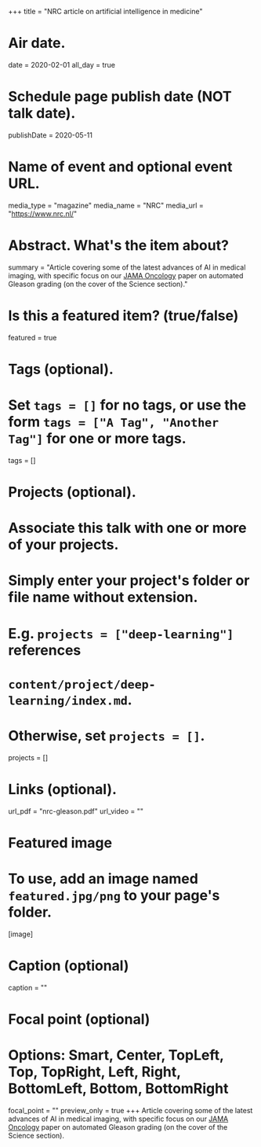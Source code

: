 +++
title = "NRC article on artificial intelligence in medicine"

# Air date.
date = 2020-02-01
all_day = true

# Schedule page publish date (NOT talk date).
publishDate = 2020-05-11

# Name of event and optional event URL.
media_type = "magazine"
media_name = "NRC"
media_url = "https://www.nrc.nl/"

# Abstract. What's the item about?
summary = "Article covering some of the latest advances of AI in medical imaging, with specific focus on our [JAMA Oncology](/publication/bult-20/) paper on automated Gleason grading (on the cover of the Science section)."

# Is this a featured item? (true/false)
featured = true

# Tags (optional).
#   Set `tags = []` for no tags, or use the form `tags = ["A Tag", "Another Tag"]` for one or more tags.
tags = []

# Projects (optional).
#   Associate this talk with one or more of your projects.
#   Simply enter your project's folder or file name without extension.
#   E.g. `projects = ["deep-learning"]` references 
#   `content/project/deep-learning/index.md`.
#   Otherwise, set `projects = []`.
projects = []

# Links (optional).
url_pdf = "nrc-gleason.pdf"
url_video = ""

# Featured image
# To use, add an image named `featured.jpg/png` to your page's folder. 
[image]
  # Caption (optional)
  caption = ""

  # Focal point (optional)
  # Options: Smart, Center, TopLeft, Top, TopRight, Left, Right, BottomLeft, Bottom, BottomRight
  focal_point = ""
  preview_only = true
+++
Article covering some of the latest advances of AI in medical imaging, with specific focus on our [JAMA Oncology](/publication/bult-20/) paper on automated Gleason grading (on the cover of the Science section).